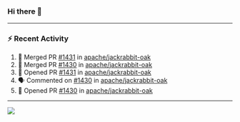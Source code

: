 ### Hi there 👋

---

### :zap: Recent Activity

<!--START_SECTION:activity-->
1. 🎉 Merged PR [#1431](https://github.com/apache/jackrabbit-oak/pull/1431) in [apache/jackrabbit-oak](https://github.com/apache/jackrabbit-oak)
2. 🎉 Merged PR [#1430](https://github.com/apache/jackrabbit-oak/pull/1430) in [apache/jackrabbit-oak](https://github.com/apache/jackrabbit-oak)
3. 💪 Opened PR [#1431](https://github.com/apache/jackrabbit-oak/pull/1431) in [apache/jackrabbit-oak](https://github.com/apache/jackrabbit-oak)
4. 🗣 Commented on [#1430](https://github.com/apache/jackrabbit-oak/pull/1430#issuecomment-2066813207) in [apache/jackrabbit-oak](https://github.com/apache/jackrabbit-oak)
5. 💪 Opened PR [#1430](https://github.com/apache/jackrabbit-oak/pull/1430) in [apache/jackrabbit-oak](https://github.com/apache/jackrabbit-oak)
<!--END_SECTION:activity-->

---

<!--
**fabriziofortino/fabriziofortino** is a ✨ _special_ ✨ repository because its `README.md` (this file) appears on your GitHub profile.

Here are some ideas to get you started:

- 🔭 I’m currently working on ...
- 🌱 I’m currently learning ...
- 👯 I’m looking to collaborate on ...
- 🤔 I’m looking for help with ...
- 💬 Ask me about ...
- 📫 How to reach me: ...
- 😄 Pronouns: ...
- ⚡ Fun fact: ...
-->
![](https://komarev.com/ghpvc/?username=fabriziofortino)
